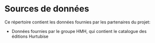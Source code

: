 # Sources de données

Ce répertoire contient les données fournies par les partenaires du projet:

* Données fournies par le groupe HMH, qui contient le catalogue des éditions Hurtubise
